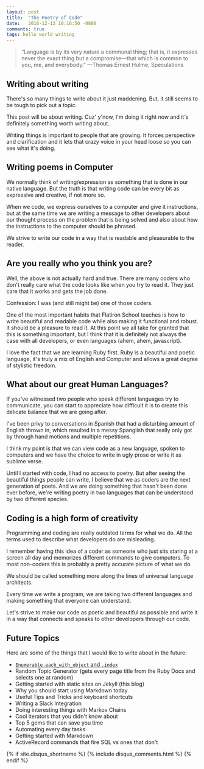 ```yaml
---
layout: post
title:  "The Poetry of Code"
date:   2016-12-12 10:16:50 -0800
comments: true
tags: hello world writing
---
```


>“Language is by its very nature a communal thing; that is, it expresses
never the exact thing but a compromise—that which is common to
you, me, and everybody.”
—Thomas Ernest Hulme, Speculations

## Writing about writing

There's so many things to write about it just maddening.
But, it still seems to be tough to pick out a topic.

This post will be about writing. Cuz' y'now, I'm doing it right now and it's definitely
something worth writing about.

Writing things is important to people that are growing. It forces perspective and
clarification and it lets that crazy voice in your head loose so you can see what it's doing.

## Writing poems in Computer

We normally think of writing/expression as something that is done in our native language. But the truth is that writing code can be every bit as expressive and creative, if not more so.

When we code, we express ourselves to a computer and give it instructions, but at the same time we are writing a message to other developers about our thought process on the problem that
is being solved and also about how the instructions to the computer should be phrased.

We strive to write our code in a way that is readable and pleasurable to the reader.

## Are you really who you think you are?

Well, the above is not actually hard and true. There are many coders who don't really
care what the code looks like when you try to read it. They just care that it works and gets the job done.

Confession: I was (and still might be) one of those coders.

One of the most important habits that Flatiron School
teaches is how to write beautiful and readable code while also making it functional and robust. It should be a pleasure to read it.
At this point we all take for granted that this is something
important, but I think that it is definitely not always the case with all developers, or even languages (ahem, ahem, javascript).

I love the fact that we are learning Ruby first.
Ruby is a beautiful and poetic language, it's truly a mix of English and Computer and allows a great degree of stylistic freedom.

## What about our great Human Languages?

If you've witnessed two people who speak different languages try to communicate, you can start to appreciate how difficult it is to create this delicate balance that we are going after.

I've been privy to conversations in Spanish that had a disturbing amount of English
thrown in, which resulted in a messy Spanglish that really only
got by through hand motions and multiple repetitions.

I think my point is that we can view code as a new language, spoken to computers
and we have the choice to write in ugly prose or write it as sublime verse.

Until I started with code, I had no access to poetry. But after
seeing the beautiful things people can write, I believe that we
as coders are the next generation of poets. And we are doing
something that hasn't been done ever before, we're writing
poetry in two languages that can be understood by two different species.

## Coding is a high form of creativity

Programming and coding are really outdated terms for what we do.
All the terms used to describe what developers do are
misleading.

I remember having this idea
of a coder as someone who just sits staring at a screen all day and memorizes
different commands to give computers. To most non-coders this is probably a pretty accurate picture of what we do.

We should be called something more along the lines of universal language architects.

Every time we write a program, we are taking two different languages and making
something that everyone can understand.

Let's strive to make our code as poetic and beautiful as possible and write it in a way that connects and speaks to other developers through our code.




## Future Topics

Here are some of the things that I would like to write about in the future:


- [`Enumerable.each_with_object` and  `.index`](/each_with_object)
- Random Topic Generator (gets every page title from the Ruby Docs and selects one at random)
- Getting started with static sites on Jekyll (this blog)
- Why you should start using Markdown today
- Useful Tips and Tricks and keyboard shortcuts
- Writing a Slack Integration
- Doing interesting things with Markov Chains
- Cool iterators that you didn't know about
- Top 5 gems that can save you time
- Automating every day tasks
- Getting started with Markdown
- ActiveRecord commands that fire SQL vs ones that don't

{% if site.disqus_shortname %}
  {% include disqus_comments.html %}
{% endif %}
